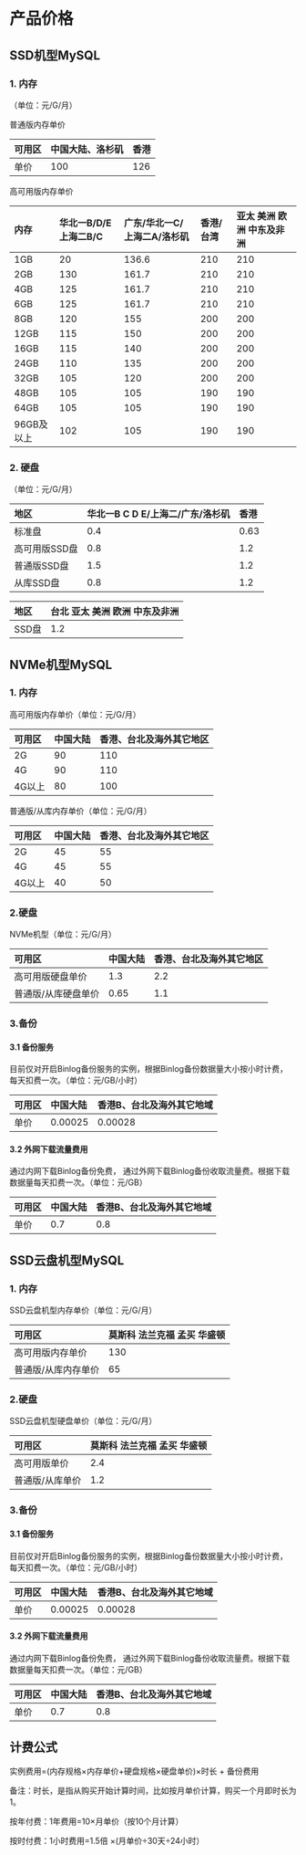 # 产品价格

## SSD机型MySQL

### 1. 内存

（单位：元/G/月）

普通版内存单价

| 可用区 | 中国大陆、洛杉矶 | 香港  | 
| :--- | :------------- | :--- | 
| 单价  | 100           | 126 | 

高可用版内存单价

| 内存      | 华北一B/D/E 上海二B/C | 广东/华北一C/上海二A/洛杉矶 | 香港/台湾 |  亚太 美洲 欧洲 中东及非洲 |
| :------- | :--------------- | :---------------- | :----- |  :----------------------------- |
| 1GB     | 20              | 136.6            | 210   |  210                           |
| 2GB     | 130             | 161.7            | 210   |  210                           |
| 4GB     | 125             | 161.7            | 210   |  210                           |
| 6GB     | 125             | 161.7            | 210   |  210                           |
| 8GB     | 120             | 155              | 200   |  200                           |
| 12GB    | 115             | 150              | 200   | 200                           |
| 16GB    | 115             | 140              | 200   |  200                           |
| 24GB    | 110             | 135              | 200   |  200                           |
| 32GB    | 105             | 120              | 200   |  200                           |
| 48GB    | 105             | 105              | 190   |  190                           |
| 64GB    | 105             | 105              | 190   |  190                           |
| 96GB及以上 | 102             | 105              | 190   |  190                           |

### 2. 硬盘

（单位：元/G/月）

| 地区       | 华北一B C D E/上海二/广东/洛杉矶 |  香港   |
| :-------- | :----------------------- | :---- | 
| 标准盘      | 0.4             | 0.63 |
| 高可用版SSD盘 | 0.8             | 1.2  |
| 普通版SSD盘  | 1.5             | 1.2  | 
| 从库SSD盘   | 0.8             | 1.2  | 

| 地区   | 台北 亚太 美洲 欧洲 中东及非洲 |
| :---- | :----------------------------------- |
| SSD盘 | 1.2                                 |

## NVMe机型MySQL

### 1. 内存

高可用版内存单价（单位：元/G/月）

| 可用区 | 中国大陆  | 香港、台北及海外其它地区  |
| :--- | :--- | :--- | 
| 2G  | 90 | 110 | 
| 4G  | 90 | 110 | 
| 4G以上  | 80 | 100 | 

普通版/从库内存单价（单位：元/G/月）

| 可用区 | 中国大陆  | 香港、台北及海外其它地区  |
| :--- | :--- | :--- | 
| 2G  | 45 | 55 | 
| 4G  | 45 | 55 | 
| 4G以上  | 40 | 50 | 

### 2.硬盘

NVMe机型（单位：元/G/月）

| 可用区 | 中国大陆  | 香港、台北及海外其它地区  |
| :--- |:--- | :--- | 
| 高可用版硬盘单价  | 1.3 | 2.2 | 
| 普通版/从库硬盘单价  | 0.65 | 1.1 | 

### 3.备份

#### 3.1 备份服务

目前仅对开启Binlog备份服务的实例，根据Binlog备份数据量大小按小时计费， 每天扣费一次。（单位：元/GB/小时）

| 可用区 | 中国大陆  | 香港B、台北及海外其它地域 |
| :--- |:--- | :--- | 
| 单价  | 0.00025 | 0.00028 |

#### 3.2 外网下载流量费用

通过内网下载Binlog备份免费， 通过外网下载Binlog备份收取流量费。根据下载数据量每天扣费一次。（单位：元/GB）

| 可用区 | 中国大陆  | 香港B、台北及海外其它地域 |
| :--- |:--- | :--- | 
| 单价  | 0.7 | 0.8 |

## SSD云盘机型MySQL

### 1. 内存

SSD云盘机型内存单价（单位：元/G/月）

| 可用区 | 莫斯科 法兰克福 孟买 华盛顿  | 
| :--- |:--- |
| 高可用版内存单价  | 130 |
| 普通版/从库内存单价  | 65|

### 2.硬盘

SSD云盘机型硬盘单价（单位：元/G/月）

| 可用区 | 莫斯科 法兰克福 孟买 华盛顿  | 
| :--- |:--- |
| 高可用版单价  | 2.4 |
| 普通版/从库单价 | 1.2|

### 3.备份

#### 3.1 备份服务

目前仅对开启Binlog备份服务的实例，根据Binlog备份数据量大小按小时计费， 每天扣费一次。（单位：元/GB/小时）

| 可用区 | 中国大陆  | 香港B、台北及海外其它地域 |
| :--- |:--- | :--- | 
| 单价  | 0.00025 | 0.00028 |

#### 3.2 外网下载流量费用

通过内网下载Binlog备份免费， 通过外网下载Binlog备份收取流量费。根据下载数据量每天扣费一次。（单位：元/GB）

| 可用区 | 中国大陆  | 香港B、台北及海外其它地域 |
| :--- |:--- | :--- | 
| 单价  | 0.7 | 0.8 |


## 计费公式

实例费用=(内存规格×内存单价+硬盘规格×硬盘单价)×时长 + 备份费用

备注：时长，是指从购买开始计算时间，比如按月单价计算，购买一个月即时长为1。

按年付费：1年费用=10×月单价（按10个月计算）

按时付费：1小时费用=1.5倍 ×(月单价÷30天÷24小时）

